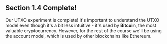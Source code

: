 ## Section 1.4 Complete!

Our UTXO experiment is complete! It's important to understand the UTXO model even though it's a bit less intuitive - it's used by **Bitcoin**, the most valuable cryptocurrency. However, for the rest of the course we'll be using the account model, which is used by other blockchains like Ethereum. 
